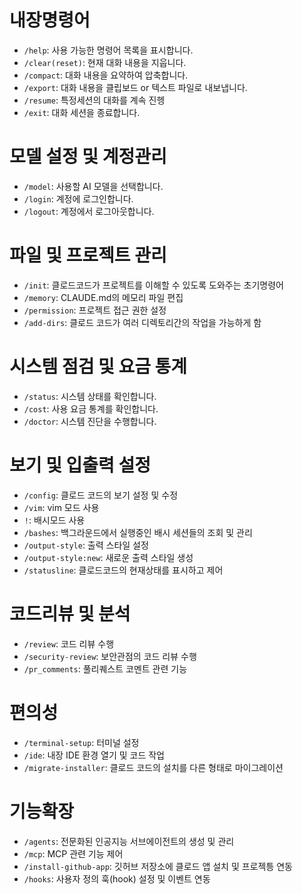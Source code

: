 # 내장명령어
- `/help`: 사용 가능한 명령어 목록을 표시합니다.
- `/clear(reset)`: 현재 대화 내용을 지웁니다.
- `/compact`: 대화 내용을 요약하여 압축합니다.
- `/export`: 대화 내용을 클립보드 or 텍스트 파일로 내보냅니다.
- `/resume`: 특정세션의 대화를 계속 진헹
- `/exit`: 대화 세션을 종료합니다.

# 모델 설정 및 계정관리
- `/model`: 사용할 AI 모델을 선택합니다.
- `/login`: 계정에 로그인합니다.
- `/logout`: 계정에서 로그아웃합니다.

# 파일 및 프로젝트 관리
- `/init`: 클로드코드가 프로젝트를 이해할 수 있도록 도와주는 초기명령어
- `/memory`: CLAUDE.md의 메모리 파일 편집
- `/permission`: 프로젝트 접근 권한 설정
- `/add-dirs`: 클로드 코드가 여러 디렉토리간의 작업을 가능하게 함

# 시스템 점검 및 요금 통계
- `/status`: 시스템 상태를 확인합니다.
- `/cost`: 사용 요금 통계를 확인합니다.
- `/doctor`: 시스템 진단을 수행합니다.

# 보기 및 입출력 설정
- `/config`: 클로드 코드의 보기 설정 및 수정
- `/vim`: vim 모드 사용
- `!`: 배시모드 사용
- `/bashes`: 백그라운드에서 실행중인 배시 세션들의 조회 및 관리
- `/output-style`: 출력 스타일 설정
- `/output-style:new`: 새로운 출력 스타일 생성
- `/statusline`: 클로드코드의 현재상태를 표시하고 제어

# 코드리뷰 및 분석
- `/review`: 코드 리뷰 수행
- `/security-review`: 보안관점의 코드 리뷰 수행
- `/pr_comments`: 풀리퀘스트 코멘트 관련 기능

# 편의성
- `/terminal-setup`: 터미널 설정
- `/ide`: 내장 IDE 환경 열기 및 코드 작업
- `/migrate-installer`: 클로드 코드의 설치를 다른 형태로 마이그레이션

# 기능확장
- `/agents`: 전문화된 인공지능 서브에이전트의 생성 및 관리
- `/mcp`: MCP 관련 기능 제어
- `/install-github-app`: 깃허브 저장소에 클로드 앱 설치 및 프로젝틍 연동
- `/hooks`: 사용자 정의 훅(hook) 설정 및 이벤트 연동